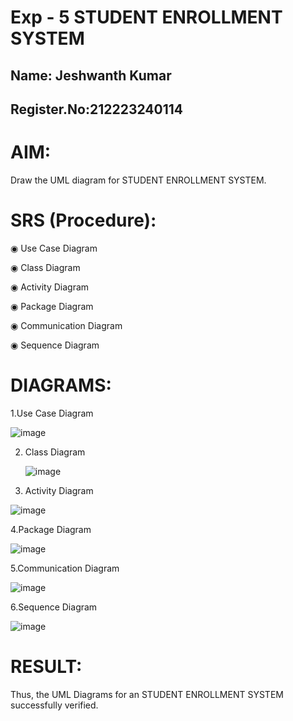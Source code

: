 # Exp - 5 STUDENT ENROLLMENT SYSTEM

## Name: Jeshwanth Kumar
## Register.No:212223240114

# AIM:
  Draw the UML diagram for STUDENT ENROLLMENT SYSTEM.
  
# SRS (Procedure):

◉ Use Case Diagram

◉ Class Diagram

◉ Activity Diagram

◉ Package Diagram

◉ Communication Diagram

◉ Sequence Diagram

# DIAGRAMS:

1.Use Case Diagram
   
  ![image](https://github.com/user-attachments/assets/dafad3a2-9c13-4741-88ae-c1a2f6cd828a)

2. Class Diagram

   ![image](https://github.com/user-attachments/assets/7ada94f8-4084-4472-a70c-ea1957affc6d)

4. Activity Diagram

  ![image](https://github.com/user-attachments/assets/ff9d9211-7861-4fc8-9c3a-ff1bc2de2830)

4.Package Diagram
    
  ![image](https://github.com/user-attachments/assets/a37c8a73-6384-434f-8d4a-7602d04e3f7f)

5.Communication Diagram
  
   ![image](https://github.com/user-attachments/assets/d3a081f2-ccda-44a3-ba30-4e57145783db)

6.Sequence Diagram
   
   ![image](https://github.com/user-attachments/assets/89b65dcc-34e8-4513-ae2f-2677eb594c03)



# RESULT:
   Thus, the UML Diagrams for an STUDENT ENROLLMENT SYSTEM successfully verified.
